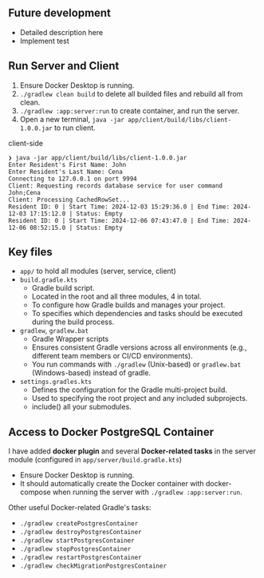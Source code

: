 ## Future development
+ Detailed description here
+ Implement test

## Run Server and Client
1. Ensure Docker Desktop is running.
2. `./gradlew clean build` to delete all builded files and rebuild all from clean.
3. `./gradlew :app:server:run` to create container, and run the server.
4. Open a new terminal, `java -jar app/client/build/libs/client-1.0.0.jar` to run client.

client-side
```
❯ java -jar app/client/build/libs/client-1.0.0.jar
Enter Resident's First Name: John
Enter Resident's Last Name: Cena
Connecting to 127.0.0.1 on port 9994
Client: Requesting records database service for user command
John;Cena
Client: Processing CachedRowSet...
Resident ID: 0 | Start Time: 2024-12-03 15:29:36.0 | End Time: 2024-12-03 17:15:12.0 | Status: Empty
Resident ID: 0 | Start Time: 2024-12-06 07:43:47.0 | End Time: 2024-12-06 08:52:15.0 | Status: Empty
```

## Key files
+ `app/` to hold all modules (server, service, client)
+ `build.gradle.kts` 
    - Gradle build script.
    - Located in the root and all three modules, 4 in total.
    - To configure how Gradle builds and manages your project.
    - To specifies which dependencies and tasks should be executed during the build process.
+ `gradlew`, `gradlew.bat` 
    - Gradle Wrapper scripts
    - Ensures consistent Gradle versions across all environments (e.g., different team members or CI/CD environments).
    - You run commands with `./gradlew` (Unix-based) or `gradlew.bat` (Windows-based) instead of gradle.
+ `settings.gradles.kts`
    - Defines the configuration for the Gradle multi-project build.
    - Used to specifying the root project and any included subprojects.
    - include() all your submodules.

## Access to Docker PostgreSQL Container
I have added **docker plugin** and several **Docker-related tasks** in the server module (configured in `app/server/build.gradle.kts`)
+ Ensure Docker Desktop is running.
+ It should automatically create the Docker container with docker-compose when running the server with `./gradlew :app:server:run`.

Other useful Docker-related Gradle's tasks:
+ `./gradlew createPostgresContainer`
+ `./gradlew destroyPostgresContainer`
+ `./gradlew startPostgresContainer`
+ `./gradlew stopPostgresContainer`
+ `./gradlew restartPostgresContainer`
+ `./gradlew checkMigrationPostgresContainer`
